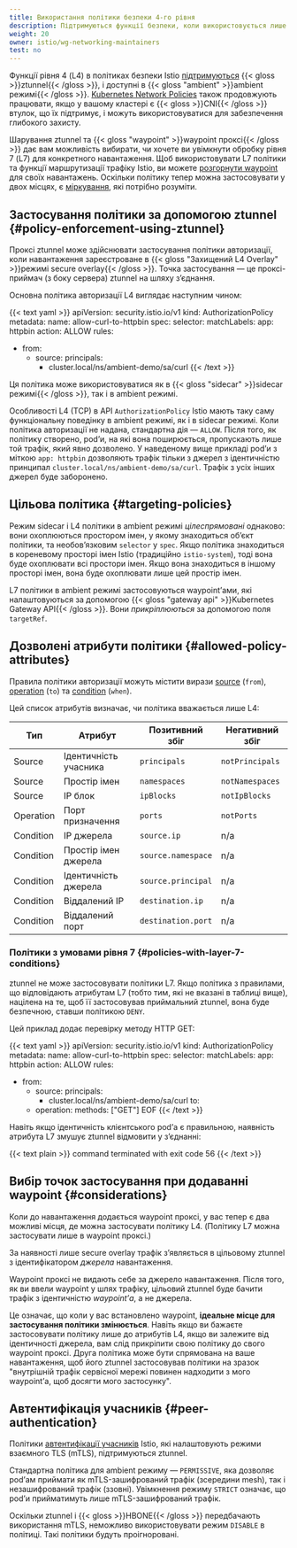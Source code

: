 ```yaml
---
title: Використання політики безпеки 4-го рівня
description: Підтримуються функції безпеки, коли використовується лише захищений L4 overlay.
weight: 20
owner: istio/wg-networking-maintainers
test: no
---
```


Функції рівня 4 (L4) в політиках безпеки Istio [підтримуються](/docs/concepts/security) {{< gloss >}}ztunnel{{< /gloss >}}, і доступні в {{< gloss "ambient" >}}ambient режимі{{< /gloss >}}. [Kubernetes Network Policies](https://kubernetes.io/docs/concepts/services-networking/network-policies/) також продовжують працювати, якщо у вашому кластері є {{< gloss >}}CNI{{< /gloss >}} втулок, що їх підтримує, і можуть використовуватися для забезпечення глибокого захисту.

Шарування ztunnel та {{< gloss "waypoint" >}}waypoint проксі{{< /gloss >}} дає вам можливість вибирати, чи хочете ви увімкнути обробку рівня 7 (L7) для конкретного навантаження. Щоб використовувати L7 політики та функції маршрутизації трафіку Istio, ви можете [розгорнути waypoint](/docs/ambient/usage/waypoint) для своїх навантажень. Оскільки політику тепер можна застосовувати у двох місцях, є [міркування](#considerations), які потрібно розуміти.

## Застосування політики за допомогою ztunnel {#policy-enforcement-using-ztunnel}

Проксі ztunnel може здійснювати застосування політики авторизації, коли навантаження зареєстроване в {{< gloss "Захищений L4 Overlay" >}}режимі secure overlay{{< /gloss >}}. Точка застосування — це проксі-приймач (з боку сервера) ztunnel на шляху зʼєднання.

Основна політика авторизації L4 виглядає наступним чином:

{{< text yaml >}}
apiVersion: security.istio.io/v1
kind: AuthorizationPolicy
metadata:
 name: allow-curl-to-httpbin
spec:
 selector:
   matchLabels:
     app: httpbin
 action: ALLOW
 rules:
- from:
  - source:
       principals:
    - cluster.local/ns/ambient-demo/sa/curl
{{< /text >}}

Ця політика може використовуватися як в {{< gloss "sidecar" >}}sidecar режимі{{< /gloss >}}, так і в ambient режимі.

Особливості L4 (TCP) в API `AuthorizationPolicy` Istio мають таку саму функціональну поведінку в ambient режимі, як і в sidecar режимі. Коли політика авторизації не надана, стандартна дія — `ALLOW`. Після того, як політику створено, podʼи, на які вона поширюється, пропускають лише той трафік, який явно дозволено. У наведеному вище прикладі podʼи з міткою `app: httpbin` дозволяють трафік тільки з джерел з ідентичністю принципал `cluster.local/ns/ambient-demo/sa/curl`. Трафік з усіх інших джерел буде заборонено.

## Цільова політика {#targeting-policies}

Режим sidecar і L4 політики в ambient режимі *цілеспрямовані* однаково: вони охоплюються простором імен, у якому знаходиться об’єкт політики, та необов’язковим `selector` у `spec`. Якщо політика знаходиться в кореневому просторі імен Istio (традиційно `istio-system`), тоді вона буде охоплювати всі простори імен. Якщо вона знаходиться в іншому просторі імен, вона буде охоплювати лише цей простір імен.

L7 політики в ambient режимі застосовуються waypoint’ами, які налаштовуються за допомогою {{< gloss "gateway api" >}}Kubernetes Gateway API{{< /gloss >}}. Вони *прикріплюються* за допомогою поля `targetRef`.

## Дозволені атрибути політики {#allowed-policy-attributes}

Правила політики авторизації можуть містити вирази [source](/docs/reference/config/security/authorization-policy/#Source) (`from`), [operation](/docs/reference/config/security/authorization-policy/#Operation) (`to`) та [condition](/docs/reference/config/security/authorization-policy/#Condition) (`when`).

Цей список атрибутів визначає, чи політика вважається лише L4:

| Тип | Атрибут | Позитивний збіг | Негативний збіг |
| --- | --- | --- | --- |
| Source | Ідентичність учасника | `principals` | `notPrincipals` |
| Source | Простір імен | `namespaces` | `notNamespaces` |
| Source | IP блок | `ipBlocks` | `notIpBlocks` |
| Operation | Порт призначення | `ports` | `notPorts` |
| Condition | IP джерела | `source.ip` | n/a |
| Condition | Простір імен джерела | `source.namespace` | n/a |
| Condition | Ідентичність джерела | `source.principal` | n/a |
| Condition | Віддалений IP | `destination.ip` | n/a |
| Condition | Віддалений порт | `destination.port` | n/a |

### Політики з умовами рівня 7 {#policies-with-layer-7-conditions}

ztunnel не може застосовувати політики L7. Якщо політика з правилами, що відповідають атрибутам L7 (тобто тим, які не вказані в таблиці вище), націлена на те, щоб її застосовував приймальний ztunnel, вона буде безпечною, ставши політикою `DENY`.

Цей приклад додає перевірку методу HTTP GET:

{{< text yaml >}}
apiVersion: security.istio.io/v1
kind: AuthorizationPolicy
metadata:
 name: allow-curl-to-httpbin
spec:
 selector:
   matchLabels:
     app: httpbin
 action: ALLOW
 rules:
- from:
  - source:
       principals:
    - cluster.local/ns/ambient-demo/sa/curl
   to:
  - operation:
       methods: ["GET"]
EOF
{{< /text >}}

Навіть якщо ідентичність клієнтського podʼа є правильною, наявність атрибута L7 змушує ztunnel відмовити у зʼєднанні:

{{< text plain >}}
command terminated with exit code 56
{{< /text >}}

## Вибір точок застосування при додаванні waypoint {#considerations}

Коли до навантаження додається waypoint проксі, у вас тепер є два можливі місця, де можна застосувати політику L4. (Політику L7 можна застосувати лише в waypoint проксі.)

За наявності лише secure overlay трафік з’являється в цільовому ztunnel з ідентифікатором *джерела* навантаження.

Waypoint проксі не видають себе за джерело навантаження. Після того, як ви ввели waypoint у шлях трафіку, цільовий ztunnel буде бачити трафік з ідентичністю *waypoint’а*, а не джерела.

Це означає, що коли у вас встановлено waypoint, **ідеальне місце для застосування політики змінюється**. Навіть якщо ви бажаєте застосовувати політику лише до атрибутів L4, якщо ви залежите від ідентичності джерела, вам слід прикріпити свою політику до свого waypoint проксі. Друга політика може бути спрямована на ваше навантаження, щоб його ztunnel застосовував політики на зразок "внутрішній трафік сервісної мережі повинен надходити з мого waypoint’а, щоб досягти мого застосунку".

## Автентифікація учасників {#peer-authentication}

Політики [автентифікації учасників](/docs/concepts/security/#peer-authentication) Istio, які налаштовують режими взаємного TLS (mTLS), підтримуються ztunnel.

Стандартна політика для ambient режиму — `PERMISSIVE`, яка дозволяє podʼам приймати як mTLS-зашифрований трафік (зсередини mesh), так і незашифрований трафік (ззовні). Увімкнення режиму `STRICT` означає, що podʼи прийматимуть лише mTLS-зашифрований трафік.

Оскільки ztunnel і {{< gloss >}}HBONE{{< /gloss >}} передбачають використання mTLS, неможливо використовувати режим `DISABLE` в політиці. Такі політики будуть проігноровані.
